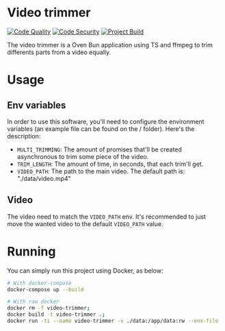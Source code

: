 # Video trimmer
[![Code Quality](https://github.com/GSaiki26/video-trimmer/actions/workflows/quality.yaml/badge.svg?branch=master&event=push)](https://github.com/GSaiki26/video-trimmer/actions/workflows/quality.yaml) [![Code Security](https://github.com/GSaiki26/video-trimmer/actions/workflows/security.yaml/badge.svg?branch=master&event=push)](https://github.com/GSaiki26/video-trimmer/actions/workflows/security.yaml) [![Project Build](https://github.com/GSaiki26/video-trimmer/actions/workflows/build.yaml/badge.svg?branch=master&event=push)](https://github.com/GSaiki26/video-trimmer/actions/workflows/build.yaml)

The video trimmer is a Oven Bun application using TS and ffmpeg to trim differents parts from a video equally.

# Usage
## Env variables
In order to use this software, you'll need to configure the environment variables (an example file can be found on the / folder). Here's the description:
- `MULTI_TRIMMING`: The amount of promises that'll be created asynchronous to trim some piece of the video.
- `TRIM_LENGTH`: The amount of time, in seconds, that each trim'll get.
- `VIDEO_PATH`: The path to the main video. The default path is: "./data/video.mp4"

## Video
The video need to match the `VIDEO_PATH` env. It's recommended to just move the wanted video to the default `VIDEO_PATH` value.

# Running
You can simply run this project using Docker, as below:
```sh
# With docker-compose
docker-compose up --build

# With raw docker
docker rm -f video-trimmer;
docker build -t video-trimmer .;
docker run -ti --name video-trimmer -v ./data:/app/data:rw --env-file ./video-trimmer.env video-trimmer;
```
